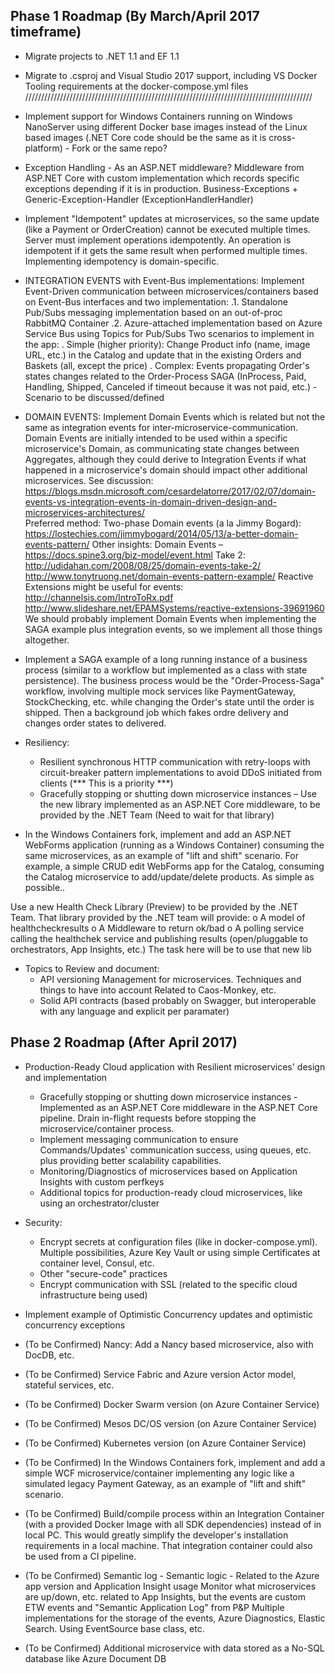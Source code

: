 ## Phase 1 Roadmap (By March/April 2017 timeframe)
- Migrate projects to .NET 1.1 and EF 1.1 
- Migrate to .csproj and Visual Studio 2017 support, including VS Docker Tooling requirements at the docker-compose.yml files
///////////////////////////////////////////////////////////////////////////////////////////
- Implement support for Windows Containers running on Windows NanoServer using different Docker base images instead of the Linux based images (.NET Core code should be the same as it is cross-platform) - Fork or the same repo?

- Exception Handling - As an ASP.NET middleware?
Middleware from ASP.NET Core with custom implementation which records specific exceptions depending if it is in production.
Business-Exceptions + Generic-Exception-Handler (ExceptionHandlerHandler)

- Implement "Idempotent" updates at microservices, so the same update (like a Payment or OrderCreation) cannot be executed multiple times. Server must implement operations idempotently. An operation is idempotent if it gets the same result when performed multiple times. Implementing idempotency is domain-specific. 

- INTEGRATION EVENTS with Event-Bus implementations: Implement Event-Driven communication between microservices/containers based on Event-Bus interfaces and two implementation:
.1. Standalone Pub/Subs messaging implementation based on an out-of-proc RabbitMQ Container
.2. Azure-attached implementation based on Azure Service Bus using Topics for Pub/Subs
Two scenarios to implement in the app: 
. Simple (higher priority): Change Product info (name, image URL, etc.) in the Catalog and update that in the existing Orders and Baskets (all, except the price) 
. Complex: Events propagating Order's states changes related to the Order-Process SAGA (InProcess, Paid, Handling, Shipped, Canceled if timeout because it was not paid, etc.) - Scenario to be discussed/defined

- DOMAIN EVENTS: Implement Domain Events which is related but not the same as integration events for inter-microservice-communication. Domain Events are initially intended to be used within a specific microservice's Domain, as communicating state changes between Aggregates, although they could derive to Integration Events if what happened in a microservice's domain should impact other additional microservices. 
See discussion:
https://blogs.msdn.microsoft.com/cesardelatorre/2017/02/07/domain-events-vs-integration-events-in-domain-driven-design-and-microservices-architectures/    
Preferred method: Two-phase Domain events (a la Jimmy Bogard): 
https://lostechies.com/jimmybogard/2014/05/13/a-better-domain-events-pattern/
Other insights:
Domain Events – https://docs.spine3.org/biz-model/event.html
Take 2: http://udidahan.com/2008/08/25/domain-events-take-2/ 
http://www.tonytruong.net/domain-events-pattern-example/
Reactive Extensions might be useful for events: 
http://channelsis.com/IntroToRx.pdf
http://www.slideshare.net/EPAMSystems/reactive-extensions-39691960
We should probably implement Domain Events when implementing the SAGA example plus integration events, so we implement all those things altogether.

- Implement a SAGA example of a long running instance of a business process (similar to a workflow but implemented as a class with state persistence). The business process would be the "Order-Process-Saga" workflow, involving multiple mock services like PaymentGateway, StockChecking, etc. while changing the Order's state until the order is shipped. Then a background job which fakes ordre delivery and changes order states to delivered.  

- Resiliency:
   - Resilient synchronous HTTP communication with retry-loops with circuit-breaker pattern implementations to avoid DDoS initiated from clients (*** This is a priority ***)
   - Gracefully stopping or shutting down microservice instances – Use the new library implemented as an ASP.NET Core middleware, to be provided by the .NET Team (Need to wait for that library)

- In the Windows Containers fork, implement and add an ASP.NET WebForms application (running as a Windows Container) consuming the same microservices, as an example of "lift and shift" scenario.
For example, a simple CRUD edit WebForms app for the Catalog, consuming the Catalog microservice to add/update/delete products. As simple as possible..

Use a new Health Check Library (Preview) to be provided by the .NET Team. That library provided by the .NET team will provide:
o A model of healthcheckresults
o A Middleware to return ok/bad
o A polling service calling the healthchek service and publishing results (open/pluggable to orchestrators, App Insights, etc.)
The task here will be to use that new lib

- Topics to Review and document:
   - API versioning Management for microservices. Techniques and things to have into account Related to Caos-Monkey, etc.
   - Solid API contracts (based probably on Swagger, but interoperable with any language and explicit per paramater)

## Phase 2 Roadmap (After April 2017)

- Production-Ready Cloud application with Resilient microservices' design and implementation 
   - Gracefully stopping or shutting down microservice instances - Implemented as an ASP.NET Core middleware in the ASP.NET Core pipeline. Drain in-flight requests before stopping the microservice/container process.
   - Implement messaging communication to ensure Commands/Updates' communication success, using queues, etc. plus providing better scalability capabilities.
   - Monitoring/Diagnostics of microservices based on Application Insights with custom perfkeys
   - Additional topics for production-ready cloud microservices, like using an orchestrator/cluster

- Security:
   - Encrypt secrets at configuration files (like in docker-compose.yml). Multiple possibilities, Azure Key Vault or using simple Certificates at container level, Consul, etc.
   - Other "secure-code" practices
   - Encrypt communication with SSL (related to the specific cloud infrastructure being used)

- Implement example of Optimistic Concurrency updates and optimistic concurrency exceptions

- (To be Confirmed) Nancy: Add a Nancy based microservice, also with DocDB, etc.

- (To be Confirmed) Service Fabric and Azure version
Actor model, stateful services, etc.
- (To be Confirmed) Docker Swarm version (on Azure Container Service)
- (To be Confirmed) Mesos DC/OS version (on Azure Container Service)
- (To be Confirmed) Kubernetes version (on Azure Container Service)

- (To be Confirmed) In the Windows Containers fork, implement and add a simple WCF microservice/container implementing any logic like a simulated legacy Payment Gateway, as an example of "lift and shift" scenario.

- (To be Confirmed) Build/compile process within an Integration Container (with a provided Docker Image with all SDK dependencies) instead of in local PC. This would greatly simplify the developer's installation requirements in a local machine. That integration container could also be used from a CI pipeline.

- (To be Confirmed) Semantic log - Semantic logic - Related to the Azure app version and Application Insight usage
Monitor what microservices are up/down, etc. related to App Insights, but the events are custom
ETW events and "Semantic Application Log" from P&P
Multiple implementations for the storage of the events, Azure Diagnostics, Elastic Search.
Using EventSource base class, etc.

- (To be Confirmed) Additional microservice with data stored as a No-SQL database like Azure Document DB